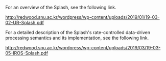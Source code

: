 For an overview of the Splash, see the following link.

<http://redwood.snu.ac.kr/wordpress/wp-content/uploads/2019/01/19-03-02-UR-Splash.pdf>

For a detailed description of the Splash's rate-controlled data-driven processing semantics and its implementation, see the following link.

<http://redwood.snu.ac.kr/wordpress/wp-content/uploads/2019/03/19-03-05-IROS-Splash.pdf>
